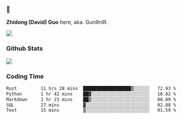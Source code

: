 ### 👋 

**Zhidong (David) Guo** here, aka. Gun9niR.

![](https://komarev.com/ghpvc/?username=Gun9niR&label=Total+Views)

### Github Stats

<img src="https://github-readme-stats.vercel.app/api?username=Gun9niR&count_private=true&show_icons=true&theme=vue-dark&hide_title=true">

### Coding Time

<!--START_SECTION:waka-->

```txt
Rust         11 hrs 28 mins  ██████████████████▒░░░░░░   72.93 %
Python       1 hr 42 mins    ██▓░░░░░░░░░░░░░░░░░░░░░░   10.82 %
Markdown     1 hr 23 mins    ██▒░░░░░░░░░░░░░░░░░░░░░░   08.89 %
SQL          27 mins         ▓░░░░░░░░░░░░░░░░░░░░░░░░   02.88 %
Text         15 mins         ▒░░░░░░░░░░░░░░░░░░░░░░░░   01.59 %
```

<!--END_SECTION:waka-->
